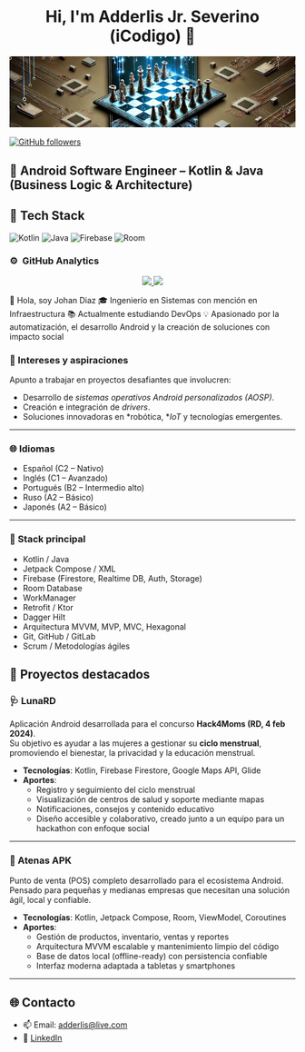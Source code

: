 <div align="center">
<h1 align="center">Hi, I'm Adderlis Jr. Severino (iCodigo) 👋</h1>
</div>
<img src="https://raw.githubusercontent.com/iC0d1g0/iC0d1g0/019ab9a78672d81d6fb7e4cefc06148918788728/1728880670993.jpeg">


[![GitHub followers](https://img.shields.io/github/followers/iC0d1g0?style=social)](https://github.com/iC0d1g0)

## 🧠 Android Software Engineer – Kotlin & Java (Business Logic & Architecture)

## 🧰 Tech Stack
![Kotlin](https://img.shields.io/badge/Kotlin-0095D5?style=for-the-badge&logo=kotlin&logoColor=white)
![Java](https://img.shields.io/badge/Java-ED8B00?style=for-the-badge&logo=java&logoColor=white)
![Firebase](https://img.shields.io/badge/Firebase-FFCA28?style=for-the-badge&logo=firebase&logoColor=black)
![Room](https://img.shields.io/badge/Room-007ACC?style=for-the-badge&logo=sqlite&logoColor=white)

### ⚙ &nbsp;GitHub Analytics

<p align="center">
<a href="https://github.com/iC0d1g0">
  <img height="180em" src="https://github-readme-stats-eight-theta.vercel.app/api?username=iC0d1g0&show_icons=true&theme=algolia&include_all_commits=true&count_private=true"/>
  <img height="180em" src="https://github-readme-stats-eight-theta.vercel.app/api/top-langs/?username=ArisGuimera&layout=compact&langs_count=8&theme=algolia"/>
</a>
</p>

👋 Hola, soy Johan Diaz 
🎓 Ingenierío en Sistemas con mención en Infraestructura 
📚 Actualmente estudiando DevOps 
💡 Apasionado por la automatización, el desarrollo Android y la creación de soluciones con impacto social 


### 🚀 Intereses y aspiraciones

Apunto a trabajar en proyectos desafiantes que involucren:

- Desarrollo de *sistemas operativos Android personalizados (AOSP)*.
- Creación e integración de *drivers*.
- Soluciones innovadoras en *robótica, **IoT* y tecnologías emergentes.

---

### 🌐 Idiomas

- Español (C2 – Nativo)  
- Inglés (C1 – Avanzado)  
- Portugués (B2 – Intermedio alto)  
- Ruso (A2 – Básico)  
- Japonés (A2 – Básico)

---

### 🧩 Stack principal

- Kotlin / Java  
- Jetpack Compose / XML  
- Firebase (Firestore, Realtime DB, Auth, Storage)  
- Room Database  
- WorkManager  
- Retrofit / Ktor  
- Dagger Hilt  
- Arquitectura MVVM, MVP, MVC, Hexagonal  
- Git, GitHub / GitLab  
- Scrum / Metodologías ágiles
  
## 🚀 Proyectos destacados

### 🩺 LunaRD
Aplicación Android desarrollada para el concurso **Hack4Moms (RD, 4 feb 2024)**.  
Su objetivo es ayudar a las mujeres a gestionar su **ciclo menstrual**, promoviendo el bienestar, la privacidad y la educación menstrual.

- **Tecnologías**: Kotlin, Firebase Firestore, Google Maps API, Glide  
- **Aportes**:
  - Registro y seguimiento del ciclo menstrual
  - Visualización de centros de salud y soporte mediante mapas
  - Notificaciones, consejos y contenido educativo
  - Diseño accesible y colaborativo, creado junto a un equipo para un hackathon con enfoque social

---

### 🛒 Atenas APK
Punto de venta (POS) completo desarrollado para el ecosistema Android.  
Pensado para pequeñas y medianas empresas que necesitan una solución ágil, local y confiable.

- **Tecnologías**: Kotlin, Jetpack Compose, Room, ViewModel, Coroutines  
- **Aportes**:
  - Gestión de productos, inventario, ventas y reportes
  - Arquitectura MVVM escalable y mantenimiento limpio del código
  - Base de datos local (offline-ready) con persistencia confiable
  - Interfaz moderna adaptada a tabletas y smartphones

---



## 🌐 Contacto
- 📫 Email: adderlis@live.com  
- 💼 [LinkedIn]([tu-perfil-link](https://www.linkedin.com/in/adderlis-junior-severino-reyes-464179310/))
